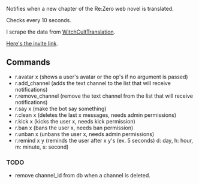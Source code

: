 Notifies when a new chapter of the Re:Zero web novel is translated.

Checks every 10 seconds.

I scrape the data from [WitchCultTranslation](https://witchculttranslation.com/).

[Here's the invite link](https://discord.com/api/oauth2/authorize?client_id=834692619392385074&permissions=2148002880&scope=bot).

## Commands

- r.avatar x (shows a user's avatar or the op's if no argument is passed)
- r.add_channel (adds the text channel to the list that will receive notifications)
- r.remove_channel (remove the text channel from the list that will receive notifications)
- r.say x (make the bot say something)
- r.clean x (deletes the last x messages, needs admin permissions)
- r.kick x (kicks the user x, needs kick permission)
- r.ban x (bans the user x, needs ban permission)
- r.unban x (unbans the user x, needs admin permissions)
- r.remind x y (reminds the user after x y's (ex. 5 seconds) d: day, h: hour, m: minute, s: second)

### TODO

- remove channel_id from db when a channel is deleted.
